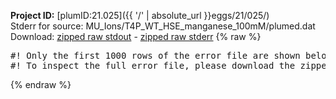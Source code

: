 **Project ID:** [plumID:21.025]({{ '/' | absolute_url }}eggs/21/025/)  
Stderr for source:  MU_Ions/T4P_WT_HSE_manganese_100mM/plumed.dat   
Download: [zipped raw stdout](plumed.dat.plumed.stdout.txt.zip) - [zipped raw stderr](plumed.dat.plumed.stderr.txt.zip) 
{% raw %}
<pre>
#! Only the first 1000 rows of the error file are shown below
#! To inspect the full error file, please download the zipped raw stderr file above
</pre>
{% endraw %}
